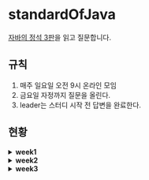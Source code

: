 # standardOfJava
[자바의 정석 3판](http://www.kyobobook.co.kr/product/detailViewKor.laf?mallGb=KOR&ejkGb=KOR&barcode=9788994492032)을 읽고 질문합니다.


## 규칙
1. 매주 일요일 오전 9시 온라인 모임
2. 금요일 자정까지 질문을 올린다.
3. leader는 스터디 시작 전 답변을 완료한다.

## 현황
<details>
<summary><b>week1</b></summary> 
<br>
  
  🌞 date: 2021.12.05
  
  👨🏾‍🏫 leader: gyoungeunbae
<br>
<br>
  
   🙋🏻**Questions**
  
   Q1. [[6.2.6] 다른 언어에서의 구조체 예시](https://github.com/AskMePlz/standardOfJava/issues/1)
  
   Q2. [[6.3.5] static 메서드와 인스턴스 메서드 호출 관련](https://github.com/AskMePlz/standardOfJava/issues/2)
</details>
<details>
<summary><b>week2</b></summary> 
<br>
  
  🌞 date: 2021.12.12
  
  👨🏾‍🏫 leader: minjeeKang
<br>
<br>
  
   🙋🏻**Questions**
  
   Q1. [[6.6.3] 초기화 블럭 활용](https://github.com/AskMePlz/standardOfJava/issues/3)
  
   Q2. [[6.3.11] 클래스 멤버 메모리](https://github.com/AskMePlz/standardOfJava/issues/4) 
  
   Q4. [[6.6.4] 멤버변수의 초기화 시기와 순서](https://github.com/AskMePlz/standardOfJava/issues/5)
  
   Q5. [[6.6.1] 변수의 초기화](https://github.com/AskMePlz/standardOfJava/issues/6) 
  </details>
<details>
<summary><b>week3</b></summary> 
<br>
  
  🌞 date: 2021.12.19
  
  👨🏾‍🏫 leader: peacebestill
<br>
<br>
  
   🙋🏻**Questions**
  
   Q1. [[7.5.1] 다형성의 활용 예시](https://github.com/AskMePlz/standardOfJava/issues/10)
  
   Q2. [[7.4.5] abstract - 추상의, 미완성의](https://github.com/AskMePlz/standardOfJava/issues/9)
  
   Q3. [[7.1.5] 자식 클래스의 실행파일](https://github.com/AskMePlz/standardOfJava/issues/8)
</details>  
